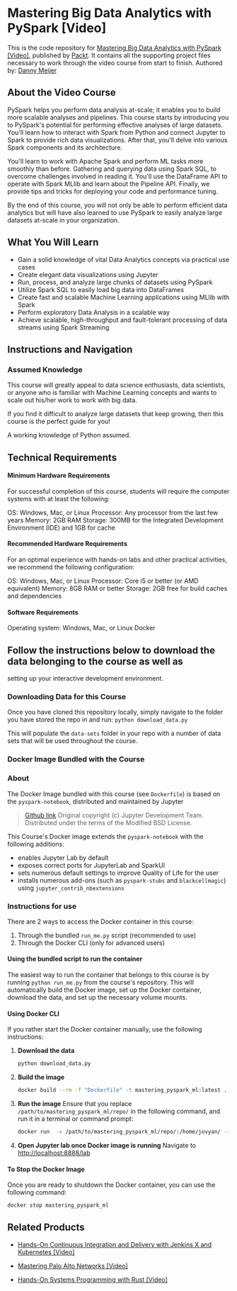 


# Mastering Big Data Analytics with PySpark [Video]
This is the code repository for [Mastering Big Data Analytics with PySpark [Video]]( https://www.packtpub.com/data/mastering-big-data-analytics-with-pyspark-video), published by [Packt](https://www.packtpub.com/?utm_source=github ). It contains all the supporting project files necessary to work through the video course from start to finish.
Authored by: [Danny Meijer](https://www.linkedin.com/in/dannydatascientist)

## About the Video Course
PySpark helps you perform data analysis at-scale; it enables you to build more scalable analyses and pipelines. This course starts by introducing you to PySpark's potential for performing effective analyses of large datasets. You'll learn how to interact with Spark from Python and connect Jupyter to Spark to provide rich data visualizations. After that, you'll delve into various Spark components and its architecture.

You'll learn to work with Apache Spark and perform ML tasks more smoothly than before. Gathering and querying data using Spark SQL, to overcome challenges involved in reading it. You'll use the DataFrame API to operate with Spark MLlib and learn about the Pipeline API. Finally, we provide tips and tricks for deploying your code and performance tuning.

By the end of this course, you will not only be able to perform efficient data analytics but will have also learned to use PySpark to easily analyze large datasets at-scale in your organization. <br/>


## What You Will Learn

- Gain a solid knowledge of vital Data Analytics concepts via practical use cases
- Create elegant data visualizations using Jupyter
- Run, process, and analyze large chunks of datasets using PySpark
- Utilize Spark SQL to easily load big data into DataFrames
- Create fast and scalable Machine Learning applications using MLlib with Spark
- Perform exploratory Data Analysis in a scalable way
- Achieve scalable, high-throughput and fault-tolerant processing of data streams using Spark Streaming


## Instructions and Navigation

### Assumed Knowledge
This course will greatly appeal to data science enthusiasts, data scientists, or anyone who is familiar with Machine Learning concepts and wants to scale out his/her work to work with big data.

If you find it difficult to analyze large datasets that keep growing, then this course is the perfect guide for you!

A working knowledge of Python assumed.


## Technical Requirements

#### Minimum Hardware Requirements
For successful completion of this course, students will require the computer systems with at least the following:

OS: Windows, Mac, or Linux
Processor: Any processor from the last few years
Memory: 2GB RAM
Storage: 300MB for the Integrated Development Environment (IDE) and 1GB for cache

#### Recommended Hardware Requirements <br/>
For an optimal experience with hands-on labs and other practical activities, we recommend the following configuration:

OS: Windows, Mac, or Linux
Processor: Core i5 or better (or AMD equivalent)
Memory: 8GB RAM or better
Storage:  2GB free for build caches and dependencies


#### Software Requirements

Operating system: Windows, Mac, or Linux
Docker

## Follow the instructions below to download the data belonging to the course as well as
 setting up your interactive development environment.

### Downloading Data for this Course

Once you have cloned this repository locally, simply navigate to the folder you have
 stored the repo in and run:
```python download_data.py```

This will populate the `data-sets` folder in your repo with a number of data sets that
 will be used throughout the course.

### Docker Image Bundled with the Course

### About

The Docker Image bundled with this course (see `Dockerfile`) is based on the
`pyspark-notebook`, distributed and maintained by Jupyter
> [Github link](https://github.com/jupyter/docker-stacks/blob/master/pyspark-notebook/Dockerfile)
> Original copyright (c) Jupyter Development Team. Distributed under the terms of the
Modified BSD License.

This Course's Docker image extends the `pyspark-notebook` with the following additions:
- enables Jupyter Lab by default
- exposes correct ports for JupyterLab and SparkUI
- sets numerous default settings to improve Quality of Life for the user
- installs numerous add-ons (such as `pyspark-stubs` and `blackcellmagic`) using
  `jupyter_contrib_nbextensions`

### Instructions for use

There are 2 ways to access the Docker container in this course:
1. Through the bundled `run_me.py` script (recommended to use)
2. Through the Docker CLI (only for advanced users)

#### Using the bundled script to run the container

The easiest way to run the container that belongs to this course is by running
 ```python run_me.py``` from the course's repository. This will automatically
 build the Docker image, set up the Docker container, download the data, and set up the
 necessary volume mounts.

#### Using Docker CLI

If you rather start the Docker container manually, use the following instructions:

1. __Download the data__
    ```bash
    python download_data.py
    ```

2. __Build the image__
    ```bash
    docker build --rm -f "Dockerfile" -t mastering_pyspark_ml:latest .
    ```

3. __Run the image__
Ensure that you replace `/path/to/mastering_pyspark_ml/repo/` in the following command, and run it in a terminal or command prompt:
    ```bash
    docker run  -v /path/to/mastering_pyspark_ml/repo/:/home/jovyan/ --rm -d -p 8888:8888 -p 4040:4040 --name mastering_pyspark_ml mastering_pyspark_ml .
    ```

4. __Open Jupyter lab once Docker image is running__
Navigate to [http://localhost:8888/lab](http://localhost:8888/lab?token=masteringpysparkml)

#### To Stop the Docker Image
Once you are ready to shutdown the Docker container, you can use the following command:
```bash
docker stop mastering_pyspark_ml
```

## Related Products
* [Hands-On Continuous Integration and Delivery with Jenkins X and Kubernetes [Video]](https://www.packtpub.com/cloud-networking/hands-on-continuous-integration-and-delivery-with-jenkins-x-and-kubernetes-video)

* [Mastering Palo Alto Networks [Video]](https://www.packtpub.com/networking-and-servers/mastering-palo-alto-networks-video)

* [Hands-On Systems Programming with Rust [Video]](https://www.packtpub.com/programming/hands-on-systems-programming-with-rust-video)
